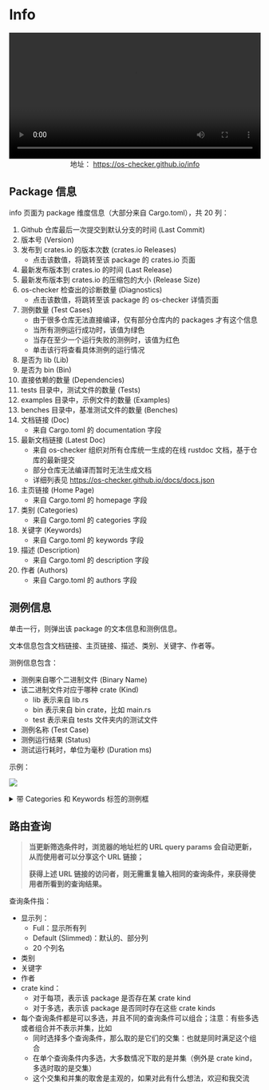# Info

<video width="100%" controls>
  <source src="https://github.com/user-attachments/assets/c7119225-ff27-45d5-959b-c5de0f463489" type="video/mp4">
</video>

<div style="text-align: center;">
  地址： <a href="https://os-checker.github.io/info" target="_blank">https://os-checker.github.io/info</a>
</div>

## Package 信息

info 页面为 package 维度信息（大部分来自 Cargo.toml），共 20 列：

1. Github 仓库最后一次提交到默认分支的时间 (Last Commit)
1. 版本号 (Version)
1. 发布到 crates.io 的版本次数 (crates.io Releases)
    * 点击该数值，将跳转至该 package 的 crates.io 页面
1. 最新发布版本到 crates.io 的时间 (Last Release)
1. 最新发布版本到 crates.io 的压缩包的大小 (Release Size)
1. os-checker 检查出的诊断数量 (Diagnostics)
    * 点击该数值，将跳转至该 package 的 os-checker 详情页面
1. 测例数量 (Test Cases)
    * 由于很多仓库无法直接编译，仅有部分仓库内的 packages 才有这个信息
    * 当所有测例运行成功时，该值为绿色
    * 当存在至少一个运行失败的测例时，该值为红色
    * 单击该行将查看具体测例的运行情况
1. 是否为 lib (Lib)
1. 是否为 bin (Bin)
1. 直接依赖的数量 (Dependencies)
1. tests 目录中，测试文件的数量 (Tests)
1. examples 目录中，示例文件的数量 (Examples)
1. benches 目录中，基准测试文件的数量 (Benches)
1. 文档链接 (Doc)
    * 来自 Cargo.toml 的 documentation 字段
1. 最新文档链接 (Latest Doc)
    * 来自 os-checker 组织对所有仓库统一生成的在线 rustdoc 文档，基于仓库的最新提交
    * 部分仓库无法编译而暂时无法生成文档
    * 详细列表见 <https://os-checker.github.io/docs/docs.json> 
1. 主页链接 (Home Page)
    * 来自 Cargo.toml 的 homepage 字段
1. 类别 (Categories)
    * 来自 Cargo.toml 的 categories 字段
1. 关键字 (Keywords)
    * 来自 Cargo.toml 的 keywords 字段
1. 描述 (Description)
    * 来自 Cargo.toml 的 description 字段
1. 作者 (Authors)
    * 来自 Cargo.toml 的 authors 字段


## 测例信息

单击一行，则弹出该 package 的文本信息和测例信息。

文本信息包含文档链接、主页链接、描述、类别、关键字、作者等。

测例信息包含：
* 测例来自哪个二进制文件 (Binary Name)
* 该二进制文件对应于哪种 crate (Kind)
  * lib 表示来自 lib.rs
  * bin 表示来自 bin crate，比如 main.rs 
  * test 表示来自 tests 文件夹内的测试文件
* 测例名称 (Test Case)
* 测例运行结果 (Status)
* 测试运行耗时，单位为毫秒 (Duration ms)

示例：

![](https://github.com/user-attachments/assets/ec7d25b7-b1d1-4730-9dce-c127e039f3ad)


<details>

<summary>带 Categories 和 Keywords 标签的测例框</summary>

![](https://github.com/user-attachments/assets/a6f293f3-b911-4256-9afc-a1eae84bab3f)

</details>

## 路由查询

> **当更新筛选条件时，浏览器的地址栏的 URL query params 会自动更新，从而使用者可以分享这个 URL 链接；**
>
> **获得上述 URL 链接的访问者，则无需重复输入相同的查询条件，来获得使用者所看到的查询结果。**

查询条件指：

* 显示列：
  * Full：显示所有列
  * Default (Slimmed)：默认的、部分列
  * 20 个列名
* 类别
* 关键字
* 作者
* crate kind：
  * 对于每项，表示该 package 是否存在某 crate kind
  * 对于多选，表示该 package 是否同时存在这些 crate kinds
* 每个查询条件都是可以多选，并且不同的查询条件可以组合；注意：有些多选或者组合并不表示并集，比如
  * 同时选择多个查询条件，那么取的是它们的交集：也就是同时满足这个组合
  * 在单个查询条件内多选，大多数情况下取的是并集（例外是 crate kind，多选时取的是交集）
  * 这个交集和并集的取舍是主观的，如果对此有什么想法，欢迎和我交流
